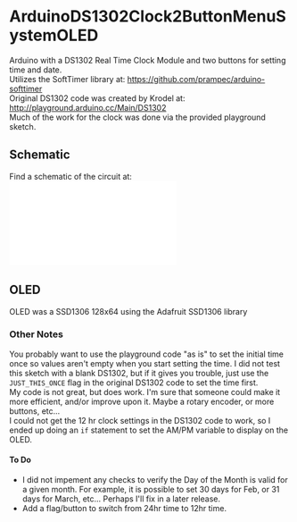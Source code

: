# ArduinoDS1302Clock2ButtonMenuSystemOLED  
Arduino with a DS1302 Real Time Clock Module and two buttons for setting time and date.  
Utilizes the SoftTimer library at: https://github.com/prampec/arduino-softtimer  
Original DS1302 code was created by Krodel at: http://playground.arduino.cc/Main/DS1302  
Much of the work for the clock was done via the provided playground sketch.

## Schematic
Find a schematic of the circuit at: 
        ![OLED DS1302 Schematic](Arduino_DS1302_RTC_Clock_with_OLED_2_Button.pdf?raw=True "OLED RTC Clock Schematic")
      

## OLED
OLED was a SSD1306 128x64 using the Adafruit SSD1306 library  
### Other Notes
You probably want to use the playground code "as is" to set the initial time once so values aren't empty when you 
start setting the time. I did not test this sketch with a blank DS1302, but if it gives you trouble, just use the
`JUST_THIS_ONCE` flag in the original DS1302 code to set the time first.  
My code is not great, but does work. I'm sure that someone could make it more efficient, and/or improve upon it.
Maybe a rotary encoder, or more buttons, etc...  
I could not get the 12 hr clock settings in the DS1302 code to work, so I ended up doing an `if` statement to 
set the AM/PM variable to display on the OLED.

#### To Do
- I did not impement any checks to verify the Day of the Month is valid for a given month. For example, it is possible
to set 30 days for Feb, or 31 days for March, etc... Perhaps I'll fix in a later release.
 - Add a flag/button to switch from 24hr time to 12hr time.

